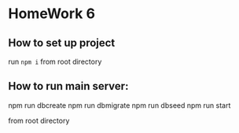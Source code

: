 # HomeWork 6

## How to set up project

run `npm i` from root directory

## How to run main server:

npm run dbcreate
npm run dbmigrate
npm run dbseed
npm run start

from root directory
